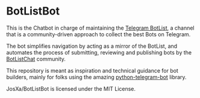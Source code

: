 # BotListBot
This is the Chatbot in charge of maintaining the [Telegram BotList](https://t.me/botlist), a channel that is a community-driven approach to collect the best Bots on Telegram. 

The bot simplifies navigation by acting as a mirror of the BotList, and automates the process of submitting, reviewing and publishing bots by the [BotListChat](https://t.me/botlistchat) community.


This repository is meant as inspiration and technical guidance for bot builders, mainly for folks using the amazing [python-telegram-bot](https://python-telegram-bot.org/) library.

JosXa/BotListBot is licensed under the MIT License.
